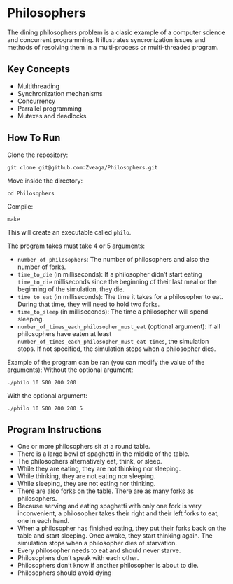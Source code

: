 # Philosophers
The dining philosophers problem is a clasic example of a computer science and concurrent programming. It illustrates syncronization issues and methods of resolving them in a multi-process or multi-threaded program.

## Key Concepts
- Multithreading
- Synchronization mechanisms
- Concurrency
- Parrallel programming
- Mutexes and deadlocks


## How To Run
Clone the repository:
```
git clone git@github.com:Zveaga/Philosophers.git
```
Move inside the directory:
```
cd Philosophers
```
Compile:
```
make
```
This will create an executable called `philo`.

The program takes must take 4 or 5 arguments:
- `number_of_philosophers`: The number of philosophers and also the number
of forks.
- `time_to_die` (in milliseconds): If a philosopher didn’t start eating `time_to_die`
milliseconds since the beginning of their last meal or the beginning of the simulation, they die.
- `time_to_eat` (in milliseconds): The time it takes for a philosopher to eat.
During that time, they will need to hold two forks.
- `time_to_sleep` (in milliseconds): The time a philosopher will spend sleeping.
- `number_of_times_each_philosopher_must_eat` (optional argument): If all
philosophers have eaten at least `number_of_times_each_philosopher_must_eat
times`, the simulation stops. If not specified, the simulation stops when a
philosopher dies.

Example of the program can be ran (you can modify the value of the arguments):
Without the optional argument:
```
./philo 10 500 200 200
```
With the optional argument:
```
./philo 10 500 200 200 5
```

## Program Instructions
- One or more philosophers sit at a round table.
- There is a large bowl of spaghetti in the middle of the table.
- The philosophers alternatively eat, think, or sleep.
- While they are eating, they are not thinking nor sleeping.
- While thinking, they are not eating nor sleeping.
- While sleeping, they are not eating nor thinking.
- There are also forks on the table. There are as many forks as philosophers.
- Because serving and eating spaghetti with only one fork is very inconvenient,
  a philosopher takes their right and their left forks to eat, one in each hand.
- When a philosopher has finished eating, they put their forks back on the table and
  start sleeping. Once awake, they start thinking again. The simulation stops when
  a philosopher dies of starvation.
- Every philosopher needs to eat and should never starve.
- Philosophers don’t speak with each other.
- Philosophers don’t know if another philosopher is about to die.
- Philosophers should avoid dying
